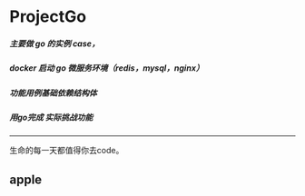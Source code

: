 # ProjectGo

##### 主要做 go 的实例 case，

##### docker 启动 go 微服务环境（redis，mysql，nginx）

##### 功能用例基础依赖结构体

##### 用go完成 实际挑战功能



---

生命的每一天都值得你去code。


## apple